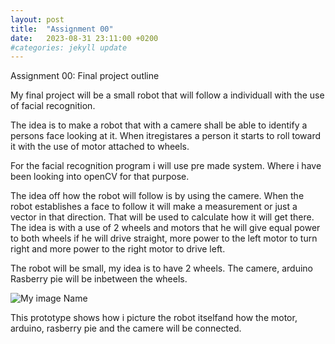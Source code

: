 ```yaml
---
layout: post
title:  "Assignment 00"
date:   2023-08-31 23:11:00 +0200
#categories: jekyll update
---
```


Assignment 00: Final project outline

My final project will be a small robot that will follow a individuall with the use of facial recognition.

The idea is to make a robot that with a camere shall be able to identify a persons face looking at it. When itregistares a person it starts to roll toward it with the use of motor attached to  wheels. 

For the facial recognition program i will use pre made system. Where i have been looking into openCV for that purpose. 

The idea off how the robot will follow is by using the camere. When the robot establishes a face to follow it will make a measurement or just a vector in that direction. That will be used to calculate how it will get there. The idea is with a use of 2 wheels and motors that he will give equal power to both wheels if he will drive straight, more power to the left motor to turn right and more power to the right motor to drive left.

The robot will be small, my idea is to have 2 wheels. The camere, arduino Rasberry pie will be inbetween the wheels.

![My image Name](\ADA525Denne\prototype.jpg)



This prototype shows how i picture the robot itselfand how the motor, arduino, rasberry pie and the camere will be connected. 

